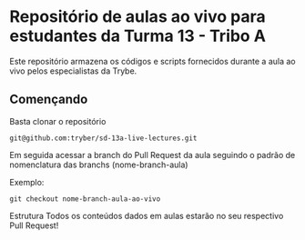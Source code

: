 # Repositório de aulas ao vivo para estudantes da Turma 13 - Tribo A

Este repositório armazena os códigos e scripts fornecidos durante a aula ao vivo pelos especialistas da Trybe.

## Començando

Basta clonar o repositório

```
git@github.com:tryber/sd-13a-live-lectures.git
```

Em seguida acessar a branch do Pull Request da aula seguindo o padrão de nomenclatura das branchs (nome-branch-aula)

Exemplo:

```
git checkout nome-branch-aula-ao-vivo
```

Estrutura
Todos os conteúdos dados em aulas estarão no seu respectivo Pull Request!
